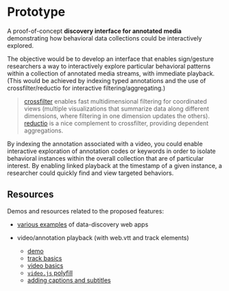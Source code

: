 # Prototype

A proof-of-concept **discovery interface for annotated media** demonstrating how behavioral data collections could be interactively explored.

The objective would be to develop an interface that enables sign/gesture researchers a way to interactively explore particular behavioral patterns within a collection of annotated media streams, with immediate playback. (This would be achieved by indexing typed annotations and the use of crossfilter/reductio for interactive filtering/aggregating.)

> [crossfilter](http://square.github.io/crossfilter/) enables fast multidimensional filtering for coordinated views (multiple visualizations that summarize data along different dimensions, where filtering in one dimension updates the others).  [reductio](https://github.com/esjewett/reductio) is a nice complement to crossfilter, providing dependent aggregations.  

By indexing the annotation associated with a video, you could enable
interactive exploration of annotation codes or keywords in order to isolate behavioral instances within the overall collection that are of particular interest.  By enabling linked playback at the timestamp of a given instance, a researcher could quickly find and view targeted behaviors.


## Resources

Demos and resources related to the proposed features:

* [various examples](demos.md) of data-discovery web apps

* video/annotation playback (with web.vtt and track elements)
  * [demo](http://simpl.info/track/)
  * [track basics](http://www.html5rocks.com/en/tutorials/track/basics/)
  * [video basics](http://www.html5rocks.com/en/tutorials/video/basics/)
  * [`video.js` polyfill](https://github.com/videojs/video.js/blob/stable/docs/index.md)
  * [adding captions and subtitles](https://developer.mozilla.org/en-US/Apps/Build/Audio_and_video_delivery/Adding_captions_and_subtitles_to_HTML5_video)

